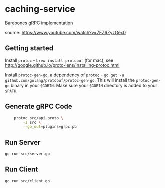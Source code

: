 # caching-service
Barebones gRPC implementation

source: https://www.youtube.com/watch?v=7FZ6ZyzGex0

## Getting started
Install `protoc` - `brew install protobuf` (for mac), see http://google.github.io/proto-lens/installing-protoc.html

Install `protoc-gen-go`, a dependency of `protoc` - `go get -u github.com/golang/protobuf/protoc-gen-go`. This will install the `protoc-gen-go` binary in your `$GOBIN`. Make sure your `$GOBIN` directory is added to your `$PATH`.

## Generate gRPC Code
```bash
	protoc src/api.proto \
		-I src \
		--go_out=plugins=grpc:pb
```

## Run Server
```bash
go run src/server.go
```

## Run Client
```bash
go run src/client.go
```
